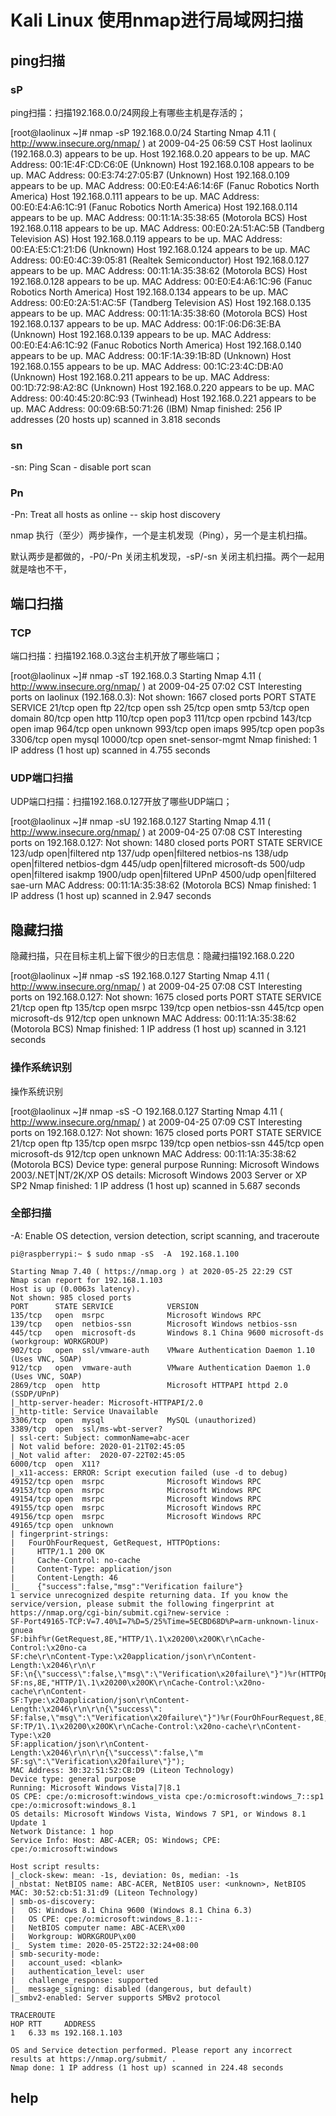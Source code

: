 # Kali Linux 使用nmap进行局域网扫描



## ping扫描
### sP
ping扫描：扫描192.168.0.0/24网段上有哪些主机是存活的；
 
[root@laolinux ~]# nmap -sP 192.168.0.0/24
Starting Nmap 4.11 ( http://www.insecure.org/nmap/ ) at 2009-04-25 06:59 CST
Host laolinux (192.168.0.3) appears to be up.
Host 192.168.0.20 appears to be up.
MAC Address: 00:1E:4F:CD:C6:0E (Unknown)
Host 192.168.0.108 appears to be up.
MAC Address: 00:E3:74:27:05:B7 (Unknown)
Host 192.168.0.109 appears to be up.
MAC Address: 00:E0:E4:A6:14:6F (Fanuc Robotics North America)
Host 192.168.0.111 appears to be up.
MAC Address: 00:E0:E4:A6:1C:91 (Fanuc Robotics North America)
Host 192.168.0.114 appears to be up.
MAC Address: 00:11:1A:35:38:65 (Motorola BCS)
Host 192.168.0.118 appears to be up.
MAC Address: 00:E0:2A:51:AC:5B (Tandberg Television AS)
Host 192.168.0.119 appears to be up.
MAC Address: 00:EA:E5:C1:21:D6 (Unknown)
Host 192.168.0.124 appears to be up.
MAC Address: 00:E0:4C:39:05:81 (Realtek Semiconductor)
Host 192.168.0.127 appears to be up.
MAC Address: 00:11:1A:35:38:62 (Motorola BCS)
Host 192.168.0.128 appears to be up.
MAC Address: 00:E0:E4:A6:1C:96 (Fanuc Robotics North America)
Host 192.168.0.134 appears to be up.
MAC Address: 00:E0:2A:51:AC:5F (Tandberg Television AS)
Host 192.168.0.135 appears to be up.
MAC Address: 00:11:1A:35:38:60 (Motorola BCS)
Host 192.168.0.137 appears to be up.
MAC Address: 00:1F:06:D6:3E:BA (Unknown)
Host 192.168.0.139 appears to be up.
MAC Address: 00:E0:E4:A6:1C:92 (Fanuc Robotics North America)
Host 192.168.0.140 appears to be up.
MAC Address: 00:1F:1A:39:1B:8D (Unknown)
Host 192.168.0.155 appears to be up.
MAC Address: 00:1C:23:4C:DB:A0 (Unknown)
Host 192.168.0.211 appears to be up.
MAC Address: 00:1D:72:98:A2:8C (Unknown)
Host 192.168.0.220 appears to be up.
MAC Address: 00:40:45:20:8C:93 (Twinhead)
Host 192.168.0.221 appears to be up.
MAC Address: 00:09:6B:50:71:26 (IBM)
Nmap finished: 256 IP addresses (20 hosts up) scanned in 3.818 seconds
### sn
-sn: Ping Scan - disable port scan

### Pn
 -Pn: Treat all hosts as online -- skip host discovery


nmap 执行（至少）两步操作，一个是主机发现（Ping），另一个是主机扫描。

默认两步是都做的，-P0/-Pn 关闭主机发现，-sP/-sn 关闭主机扫描。两个一起用就是啥也不干，

## 端口扫描

### TCP
端口扫描：扫描192.168.0.3这台主机开放了哪些端口；
 
[root@laolinux ~]# nmap -sT 192.168.0.3
Starting Nmap 4.11 ( http://www.insecure.org/nmap/ ) at 2009-04-25 07:02 CST
Interesting ports on laolinux (192.168.0.3):
Not shown: 1667 closed ports
PORT      STATE SERVICE
21/tcp    open  ftp
22/tcp    open  ssh
25/tcp    open  smtp
53/tcp    open  domain
80/tcp    open  http
110/tcp   open  pop3
111/tcp   open  rpcbind
143/tcp   open  imap
964/tcp   open  unknown
993/tcp   open  imaps
995/tcp   open  pop3s
3306/tcp  open  mysql
10000/tcp open  snet-sensor-mgmt
Nmap finished: 1 IP address (1 host up) scanned in 4.755 seconds


### UDP端口扫描
UDP端口扫描：扫描192.168.0.127开放了哪些UDP端口；
 
[root@laolinux ~]# nmap -sU 192.168.0.127
Starting Nmap 4.11 ( http://www.insecure.org/nmap/ ) at 2009-04-25 07:08 CST
Interesting ports on 192.168.0.127:
Not shown: 1480 closed ports
PORT     STATE         SERVICE
123/udp  open|filtered ntp
137/udp  open|filtered netbios-ns
138/udp  open|filtered netbios-dgm
445/udp  open|filtered microsoft-ds
500/udp  open|filtered isakmp
1900/udp open|filtered UPnP
4500/udp open|filtered sae-urn
MAC Address: 00:11:1A:35:38:62 (Motorola BCS)
Nmap finished: 1 IP address (1 host up) scanned in 2.947 seconds

## 隐藏扫描
隐藏扫描，只在目标主机上留下很少的日志信息：隐藏扫描192.168.0.220
 
[root@laolinux ~]# nmap -sS 192.168.0.127
Starting Nmap 4.11 ( http://www.insecure.org/nmap/ ) at 2009-04-25 07:08 CST
Interesting ports on 192.168.0.127:
Not shown: 1675 closed ports
PORT    STATE SERVICE
21/tcp  open  ftp
135/tcp open  msrpc
139/tcp open  netbios-ssn
445/tcp open  microsoft-ds
912/tcp open  unknown
MAC Address: 00:11:1A:35:38:62 (Motorola BCS)
Nmap finished: 1 IP address (1 host up) scanned in 3.121 seconds


### 操作系统识别
操作系统识别
 
[root@laolinux ~]# nmap -sS -O  192.168.0.127
Starting Nmap 4.11 ( http://www.insecure.org/nmap/ ) at 2009-04-25 07:09 CST
Interesting ports on 192.168.0.127:
Not shown: 1675 closed ports
PORT    STATE SERVICE
21/tcp  open  ftp
135/tcp open  msrpc
139/tcp open  netbios-ssn
445/tcp open  microsoft-ds
912/tcp open  unknown
MAC Address: 00:11:1A:35:38:62 (Motorola BCS)
Device type: general purpose
Running: Microsoft Windows 2003/.NET|NT/2K/XP
OS details: Microsoft Windows 2003 Server or XP SP2
Nmap finished: 1 IP address (1 host up) scanned in 5.687 seconds


### 全部扫描

-A: Enable OS detection, version detection, script scanning, and traceroute

``` 
pi@raspberrypi:~ $ sudo nmap -sS  -A  192.168.1.100

Starting Nmap 7.40 ( https://nmap.org ) at 2020-05-25 22:29 CST
Nmap scan report for 192.168.1.103
Host is up (0.0063s latency).
Not shown: 985 closed ports
PORT      STATE SERVICE            VERSION
135/tcp   open  msrpc              Microsoft Windows RPC
139/tcp   open  netbios-ssn        Microsoft Windows netbios-ssn
445/tcp   open  microsoft-ds       Windows 8.1 China 9600 microsoft-ds (workgroup: WORKGROUP)
902/tcp   open  ssl/vmware-auth    VMware Authentication Daemon 1.10 (Uses VNC, SOAP)
912/tcp   open  vmware-auth        VMware Authentication Daemon 1.0 (Uses VNC, SOAP)
2869/tcp  open  http               Microsoft HTTPAPI httpd 2.0 (SSDP/UPnP)
|_http-server-header: Microsoft-HTTPAPI/2.0
|_http-title: Service Unavailable
3306/tcp  open  mysql              MySQL (unauthorized)
3389/tcp  open  ssl/ms-wbt-server?
| ssl-cert: Subject: commonName=abc-acer
| Not valid before: 2020-01-21T02:45:05
|_Not valid after:  2020-07-22T02:45:05
6000/tcp  open  X11?
|_x11-access: ERROR: Script execution failed (use -d to debug)
49152/tcp open  msrpc              Microsoft Windows RPC
49153/tcp open  msrpc              Microsoft Windows RPC
49154/tcp open  msrpc              Microsoft Windows RPC
49155/tcp open  msrpc              Microsoft Windows RPC
49156/tcp open  msrpc              Microsoft Windows RPC
49165/tcp open  unknown
| fingerprint-strings:
|   FourOhFourRequest, GetRequest, HTTPOptions:
|     HTTP/1.1 200 OK
|     Cache-Control: no-cache
|     Content-Type: application/json
|     Content-Length: 46
|_    {"success":false,"msg":"Verification failure"}
1 service unrecognized despite returning data. If you know the service/version, please submit the following fingerprint at https://nmap.org/cgi-bin/submit.cgi?new-service :
SF-Port49165-TCP:V=7.40%I=7%D=5/25%Time=5ECBD68D%P=arm-unknown-linux-gnuea
SF:bihf%r(GetRequest,8E,"HTTP/1\.1\x20200\x20OK\r\nCache-Control:\x20no-ca
SF:che\r\nContent-Type:\x20application/json\r\nContent-Length:\x2046\r\n\r
SF:\n{\"success\":false,\"msg\":\"Verification\x20failure\"}")%r(HTTPOptio
SF:ns,8E,"HTTP/1\.1\x20200\x20OK\r\nCache-Control:\x20no-cache\r\nContent-
SF:Type:\x20application/json\r\nContent-Length:\x2046\r\n\r\n{\"success\":
SF:false,\"msg\":\"Verification\x20failure\"}")%r(FourOhFourRequest,8E,"HT
SF:TP/1\.1\x20200\x20OK\r\nCache-Control:\x20no-cache\r\nContent-Type:\x20
SF:application/json\r\nContent-Length:\x2046\r\n\r\n{\"success\":false,\"m
SF:sg\":\"Verification\x20failure\"}");
MAC Address: 30:32:51:52:CB:D9 (Liteon Technology)
Device type: general purpose
Running: Microsoft Windows Vista|7|8.1
OS CPE: cpe:/o:microsoft:windows_vista cpe:/o:microsoft:windows_7::sp1 cpe:/o:microsoft:windows_8.1
OS details: Microsoft Windows Vista, Windows 7 SP1, or Windows 8.1 Update 1
Network Distance: 1 hop
Service Info: Host: ABC-ACER; OS: Windows; CPE: cpe:/o:microsoft:windows

Host script results:
|_clock-skew: mean: -1s, deviation: 0s, median: -1s
|_nbstat: NetBIOS name: ABC-ACER, NetBIOS user: <unknown>, NetBIOS MAC: 30:52:cb:51:31:d9 (Liteon Technology)
| smb-os-discovery:
|   OS: Windows 8.1 China 9600 (Windows 8.1 China 6.3)
|   OS CPE: cpe:/o:microsoft:windows_8.1::-
|   NetBIOS computer name: ABC-ACER\x00
|   Workgroup: WORKGROUP\x00
|_  System time: 2020-05-25T22:32:24+08:00
| smb-security-mode:
|   account_used: <blank>
|   authentication_level: user
|   challenge_response: supported
|_  message_signing: disabled (dangerous, but default)
|_smbv2-enabled: Server supports SMBv2 protocol

TRACEROUTE
HOP RTT     ADDRESS
1   6.33 ms 192.168.1.103

OS and Service detection performed. Please report any incorrect results at https://nmap.org/submit/ .
Nmap done: 1 IP address (1 host up) scanned in 224.48 seconds

```

## help
